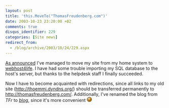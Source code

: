 ```yaml
---
layout: post
title: 'this.MoveTo("ThomasFreudenberg.com")'
date: 2003-10-23 23:20:00 +02
comments: true
disqus_identifier: 229
categories: [Site news]
redirect_from:
  - /blog/archive/2003/10/24/229.aspx
---
```


[As announced](/archive/2003/10/13/moving-this-site/) I've managed to move my site from my home system to [webhost4life](http://www.webhost4life.com/default.asp?refid=thoemmi). I have had some trouble importing my SQL database to the host's server, but thanks to the helpdesk staff I finally succeeded.

Now I have to become acquainted with redirections, since all links to my old site (<http://thoemmi.dyndns.org/>) should be transferred permanently to <http://thomasfreudenberg.com/>. Additionally, I've renamed the blog from *TFr* to *[blog](/)*, since it's more convenient ![Wink](/files/archive/smiley_wink.gif)

